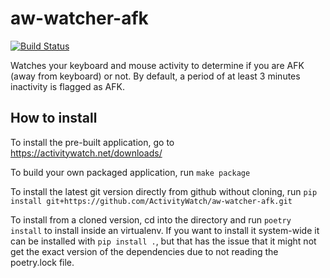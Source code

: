 aw-watcher-afk
==============

[![Build Status](https://github.com/ActivityWatch/aw-watcher-afk/workflows/Build/badge.svg)](https://github.com/ActivityWatch/aw-watcher-afk/actions)

Watches your keyboard and mouse activity to determine if you are AFK (away from keyboard) or not.
By default, a period of at least 3 minutes inactivity is flagged as AFK.

## How to install

To install the pre-built application, go to https://activitywatch.net/downloads/

To build your own packaged application, run `make package`

To install the latest git version directly from github without cloning, run
`pip install git+https://github.com/ActivityWatch/aw-watcher-afk.git`

To install from a cloned version, cd into the directory and run
`poetry install` to install inside an virtualenv. If you want to install it
system-wide it can be installed with `pip install .`, but that has the issue
that it might not get the exact version of the dependencies due to not reading
the poetry.lock file.
